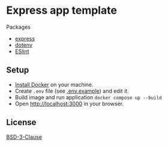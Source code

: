 # Express app template

Packages

* [express](https://expressjs.com)
* [dotenv](https://www.npmjs.com/package/dotenv)
* [ESlint](https://www.npmjs.com/package/eslint)

## Setup

* [Install Docker](https://docs.docker.com/get-started/get-docker) on your machine.
* Create `.env` file (see [.env.example](.env.example)) and edit it.
* Build image and run application `docker compose up --build`
* Open [http://localhost:3000](http://localhost:3000) in your browser.

## License

[BSD-3-Clause](LICENSE)
